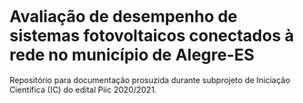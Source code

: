 # Avaliação de desempenho de sistemas fotovoltaicos conectados à rede no município de Alegre-ES

Repositório para documentação prosuzida durante subprojeto de Iniciação Científica (IC) do edital Piic 2020/2021.
